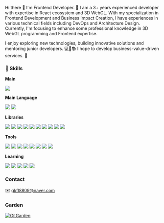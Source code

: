 Hi there 👋 I'm Frontend Developer. 🚀
I am a 3+ years experienced developer with expertise in React ecosystem and 3D WebGL.
With my specialization in Frontend Development and Business Impact Creation, I have experiences in various technical fields including DevOps and Architecture Design.
Currently, I'm focusing to enhance some professional knowledge in 3D WebGL programming and Frontend expertise.

I enjoy exploring new technologies, building innovative solutions and mentoring junior developers. 💻🌟📚
I hope to develop business-value-driven services. 🎯


### 💪 Skills
**Main**  
<p>
  <img src="https://img.shields.io/badge/React-61DAFB?style=for-the-badge&logo=react&logoColor=black"/>
</p>

**Main Language**
<p>
  <img src="https://img.shields.io/badge/JavaScript-F7DF1E?style=for-the-badge&logo=javascript&logoColor=black"/>
  <img src="https://img.shields.io/badge/TypeScript-3178C6?style=for-the-badge&logo=typescript&logoColor=white"/>
</p>

**Libraries**
<p>
  <img src="https://img.shields.io/badge/React-61DAFB?style=for-the-badge&logo=react&logoColor=black"/>
  <img src="https://img.shields.io/badge/Next.js-000000?style=for-the-badge&logo=next.js&logoColor=white"/>
  <img src="https://img.shields.io/badge/Three.js-000000?style=for-the-badge&logo=three.js&logoColor=white"/>
  <img src="https://img.shields.io/badge/Recoil-3578E5?style=for-the-badge&logo=recoil&logoColor=white"/>
  <img src="https://img.shields.io/badge/Zustand-FF6B6B?style=for-the-badge&logo=zustand&logoColor=white"/>
  <img src="https://img.shields.io/badge/React%20Query-FF4154?style=for-the-badge&logo=react-query&logoColor=white"/>
  <img src="https://img.shields.io/badge/Tailwind%20CSS-06B6D4?style=for-the-badge&logo=tailwind-css&logoColor=white"/>
  <img src="https://img.shields.io/badge/Material%20UI-0081CB?style=for-the-badge&logo=mui&logoColor=white"/>
  <img src="https://img.shields.io/badge/Ant%20Design-0170FE?style=for-the-badge&logo=ant-design&logoColor=white"/>
  <img src="https://img.shields.io/badge/Styled%20Components-DB7093?style=for-the-badge&logo=styled-components&logoColor=white"/>
</p>

**Tools**
<p>
  <img src="https://img.shields.io/badge/GitHub-100000?style=for-the-badge&logo=github&logoColor=white"/>
  <img src="https://img.shields.io/badge/Jenkins-D24939?style=for-the-badge&logo=jenkins&logoColor=white"/>
  <img src="https://img.shields.io/badge/Docker-2496ED?style=for-the-badge&logo=docker&logoColor=white"/>
  <img src="https://img.shields.io/badge/Jira-0052CC?style=for-the-badge&logo=jira&logoColor=white"/>
  <img src="https://img.shields.io/badge/Confluence-172BF4?style=for-the-badge&logo=confluence&logoColor=white"/>
  <img src="https://img.shields.io/badge/Figma-F24E1E?style=for-the-badge&logo=figma&logoColor=white"/>
  <img src="https://img.shields.io/badge/Slack-4A154B?style=for-the-badge&logo=slack&logoColor=white"/>
  <img src="https://img.shields.io/badge/Bitbucket-0747a6?style=for-the-badge&logo=bitbucket&logoColor=white"/>
</p>

**Learning**
<p>
  <img src="https://img.shields.io/badge/WebGL%20Shaders-990000?style=for-the-badge&logo=webgl&logoColor=white"/>
  <img src="https://img.shields.io/badge/Micro%20Frontend-FF6B6B?style=for-the-badge&logo=webpack&logoColor=white"/>
  <img src="https://img.shields.io/badge/Design%20Systems-FF61F6?style=for-the-badge&logo=storybook&logoColor=white"/>
  <img src="https://img.shields.io/badge/shadcn/ui-000000?style=for-the-badge&logo=shadcnui&logoColor=white"/>
  <img src="https://img.shields.io/badge/Module%20Federation-8DD6F9?style=for-the-badge&logo=webpack&logoColor=black"/>
</p>

### Contact
✉️ gkfl8809@naver.com

### Garden
[![GitGarden](https://gitgarden.marshallku.dev/?user_name=KDONG1224)](https://github.com/marshallku/gitgarden)
